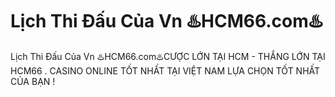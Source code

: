 # Lịch Thi Đấu Của Vn ♨️HCM66.com♨️

Lịch Thi Đấu Của Vn ♨️HCM66.com♨️CƯỢC LỚN TẠI HCM - THẮNG LỚN TẠI HCM66 . CASINO ONLINE TỐT NHẤT TẠI VIỆT NAM LỰA CHỌN TỐT NHẤT CỦA BẠN !